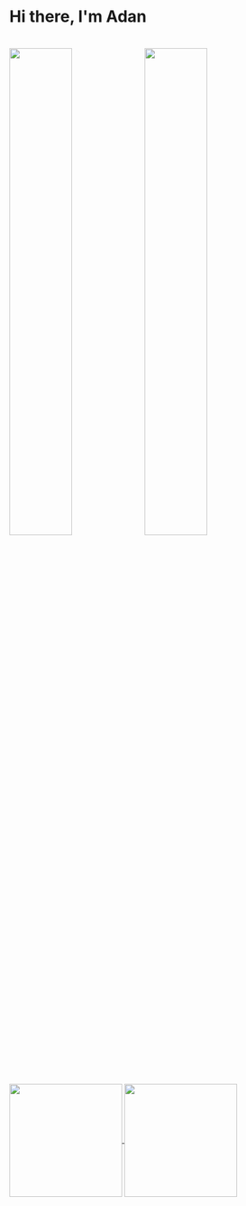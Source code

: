 # Hi there, I'm Adan 

# <img align="left" width="47%" src="https://github-readme-stats.vercel.app/api/top-langs/?username=viveroa2291&layout=compact"/>
# <img align="left" width="47%" src="https://github-readme-stats.vercel.app/api/top-langs/?username=viveroa2291&layout=normal"/>

<a href="https://github.com/viveroa2291/github-readme-stats">
  <img height=200 align="center" src="https://github-readme-stats.vercel.app/api?username=viveroa2291" />
</a>
<a href="https://github.com/viveroa2291/convoychat">
  <img height=200 align="center" src="https://github-readme-stats.vercel.app/api/top-langs?username=viveroa2291&layout=compact&langs_count=8&card_width=320" />
</a>
